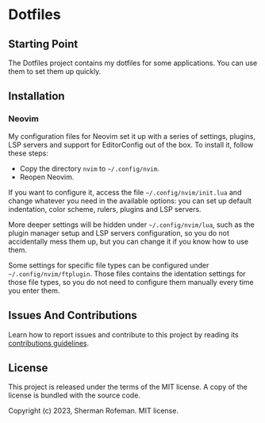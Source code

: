 # Dotfiles

## Starting Point

The Dotfiles project contains my dotfiles for some applications. You can use
them to set them up quickly.

## Installation

### Neovim

My configuration files for Neovim set it up with a series of settings, plugins,
LSP servers and support for EditorConfig out of the box. To install it, follow
these steps:

* Copy the directory `nvim` to `~/.config/nvim`.
* Reopen Neovim.

If you want to configure it, access the file `~/.config/nvim/init.lua` and
change whatever you need in the available options: you can set up default
indentation, color scheme, rulers, plugins and LSP servers.

More deeper settings will be hidden under `~/.config/nvim/lua`, such as the
plugin manager setup and LSP servers configuration, so you do not accidentally
mess them up, but you can change it if you know how to use them.

Some settings for specific file types can be configured under
`~/.config/nvim/ftplugin`. Those files contains the identation settings for
those file types, so you do not need to configure them manually every time you
enter them.

## Issues And Contributions

Learn how to report issues and contribute to this project by reading its
[contributions guidelines](https://skippyr.github.io/materials/pages/contributions_guidelines.html).

## License

This project is released under the terms of the MIT license. A copy of the
license is bundled with the source code.

Copyright (c) 2023, Sherman Rofeman. MIT license.

